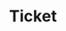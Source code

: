 ---
title: Ticket
tags: ["ticket", "admission", "entry", "access", "pass", "event", "concert"]
icon: ticket
svg: '<svg xmlns="http://www.w3.org/2000/svg" width="24" height="24" fill="none" viewBox="0 0 24 24" stroke-width="1.5" stroke-linecap="round" stroke-linejoin="round" stroke="currentColor"><path d="M19 19a2 2 0 0 0 2-2v-3a2 2 0 1 1 0-4V7a2 2 0 0 0-2-2H5a2 2 0 0 0-2 2v3a2 2 0 1 1 0 4v3a2 2 0 0 0 2 2h14Zm-7-7.25v.5M12 8v.5m0 7v.5"/></svg>'
---